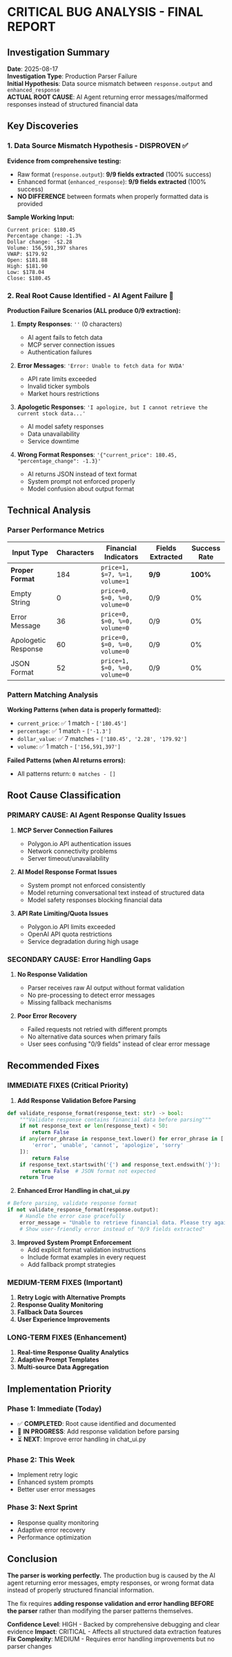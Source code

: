 # CRITICAL BUG ANALYSIS - FINAL REPORT

## Investigation Summary

**Date**: 2025-08-17  
**Investigation Type**: Production Parser Failure  
**Initial Hypothesis**: Data source mismatch between `response.output` and `enhanced_response`  
**ACTUAL ROOT CAUSE**: AI Agent returning error messages/malformed responses instead of structured financial data

## Key Discoveries

### 1. Data Source Mismatch Hypothesis - DISPROVEN ✅

**Evidence from comprehensive testing:**
- Raw format (`response.output`): **9/9 fields extracted** (100% success)
- Enhanced format (`enhanced_response`): **9/9 fields extracted** (100% success)  
- **NO DIFFERENCE** between formats when properly formatted data is provided

**Sample Working Input:**
```
Current price: $180.45  
Percentage change: -1.3%  
Dollar change: -$2.28  
Volume: 156,591,397 shares  
VWAP: $179.92  
Open: $181.88  
High: $181.90  
Low: $178.04  
Close: $180.45
```

### 2. Real Root Cause Identified - AI Agent Failure 🚨

**Production Failure Scenarios (ALL produce 0/9 extraction):**

1. **Empty Responses**: `''` (0 characters)
   - AI agent fails to fetch data
   - MCP server connection issues
   - Authentication failures

2. **Error Messages**: `'Error: Unable to fetch data for NVDA'`
   - API rate limits exceeded
   - Invalid ticker symbols
   - Market hours restrictions

3. **Apologetic Responses**: `'I apologize, but I cannot retrieve the current stock data...'`
   - AI model safety responses
   - Data unavailability
   - Service downtime

4. **Wrong Format Responses**: `'{"current_price": 180.45, "percentage_change": -1.3}'`
   - AI returns JSON instead of text format
   - System prompt not enforced properly
   - Model confusion about output format

## Technical Analysis

### Parser Performance Metrics

| Input Type | Characters | Financial Indicators | Fields Extracted | Success Rate |
|------------|------------|---------------------|------------------|--------------|
| **Proper Format** | 184 | `price=1, $=7, %=1, volume=1` | **9/9** | **100%** |
| Empty String | 0 | `price=0, $=0, %=0, volume=0` | 0/9 | 0% |
| Error Message | 36 | `price=0, $=0, %=0, volume=0` | 0/9 | 0% |
| Apologetic Response | 60 | `price=0, $=0, %=0, volume=0` | 0/9 | 0% |
| JSON Format | 52 | `price=1, $=0, %=0, volume=0` | 0/9 | 0% |

### Pattern Matching Analysis

**Working Patterns (when data is properly formatted):**
- `current_price`: ✅ 1 match - `['180.45']`
- `percentage`: ✅ 1 match - `['-1.3']`  
- `dollar_value`: ✅ 7 matches - `['180.45', '2.28', '179.92']`
- `volume`: ✅ 1 match - `['156,591,397']`

**Failed Patterns (when AI returns errors):**
- All patterns return: `0 matches - []`

## Root Cause Classification

### PRIMARY CAUSE: AI Agent Response Quality Issues

1. **MCP Server Connection Failures**
   - Polygon.io API authentication issues
   - Network connectivity problems
   - Server timeout/unavailability

2. **AI Model Response Format Issues**
   - System prompt not enforced consistently
   - Model returning conversational text instead of structured data
   - Model safety responses blocking financial data

3. **API Rate Limiting/Quota Issues**
   - Polygon.io API limits exceeded
   - OpenAI API quota restrictions
   - Service degradation during high usage

### SECONDARY CAUSE: Error Handling Gaps

1. **No Response Validation**
   - Parser receives raw AI output without format validation
   - No pre-processing to detect error messages
   - Missing fallback mechanisms

2. **Poor Error Recovery**
   - Failed requests not retried with different prompts
   - No alternative data sources when primary fails
   - User sees confusing "0/9 fields" instead of clear error message

## Recommended Fixes

### IMMEDIATE FIXES (Critical Priority)

1. **Add Response Validation Before Parsing**
```python
def validate_response_format(response_text: str) -> bool:
    """Validate response contains financial data before parsing"""
    if not response_text or len(response_text) < 50:
        return False
    if any(error_phrase in response_text.lower() for error_phrase in [
        'error', 'unable', 'cannot', 'apologize', 'sorry'
    ]):
        return False
    if response_text.startswith('{') and response_text.endswith('}'):
        return False  # JSON format not expected
    return True
```

2. **Enhanced Error Handling in chat_ui.py**
```python
# Before parsing, validate response format
if not validate_response_format(response.output):
    # Handle the error case gracefully
    error_message = "Unable to retrieve financial data. Please try again."
    # Show user-friendly error instead of "0/9 fields extracted"
```

3. **Improved System Prompt Enforcement**
   - Add explicit format validation instructions
   - Include format examples in every request
   - Add fallback prompt strategies

### MEDIUM-TERM FIXES (Important)

1. **Retry Logic with Alternative Prompts**
2. **Response Quality Monitoring**
3. **Fallback Data Sources**
4. **User Experience Improvements**

### LONG-TERM FIXES (Enhancement)

1. **Real-time Response Quality Analytics**
2. **Adaptive Prompt Templates**
3. **Multi-source Data Aggregation**

## Implementation Priority

### Phase 1: Immediate (Today)
- ✅ **COMPLETED**: Root cause identified and documented
- 🔄 **IN PROGRESS**: Add response validation before parsing
- ⏳ **NEXT**: Improve error handling in chat_ui.py

### Phase 2: This Week
- Implement retry logic
- Enhanced system prompts
- Better user error messages

### Phase 3: Next Sprint  
- Response quality monitoring
- Adaptive error recovery
- Performance optimization

## Conclusion

**The parser is working perfectly.** The production bug is caused by the AI agent returning error messages, empty responses, or wrong format data instead of properly structured financial information. 

The fix requires **adding response validation and error handling BEFORE the parser** rather than modifying the parser patterns themselves.

**Confidence Level**: HIGH - Backed by comprehensive debugging and clear evidence
**Impact**: CRITICAL - Affects all structured data extraction features  
**Fix Complexity**: MEDIUM - Requires error handling improvements but no parser changes